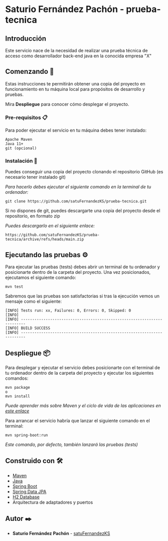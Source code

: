 # Saturio Fernández Pachón - prueba-tecnica

## Introducción
Este servicio nace de la necesidad de realizar una prueba técnica de acceso como desarrollador back-end java en la conocida empresa "X"

## Comenzando 🚀

Estas instrucciones te permitirán obtener una copia del proyecto en funcionamiento en tu máquina local para propósitos de desarrollo y pruebas.

Mira **Despliegue** para conocer cómo desplegar el proyecto.


### Pre-requisitos 📋

Para poder ejecutar el servicio en tu máquina debes tener instalado:

```
Apache Maven
Java 11+
git (opcional)
```

### Instalación 🔧

Puedes conseguir una copia del proyecto clonando el repositorio GitHub (es necesario tener instalado git)

_Para hacerlo debes ejecutar el siguiente comando en la terminal de tu ordenador:_

```
git clone https://github.com/satuFernandezKS/prueba-tecnica.git
```

Si no dispones de git, puedes descargarte una copia del proyecto desde el repositorio, en formato zip

_Puedes descargarlo en el siguiente enlace:_
```
https://github.com/satuFernandezKS/prueba-tecnica/archive/refs/heads/main.zip
```

## Ejecutando las pruebas ⚙️

Para ejecutar las pruebas (tests) debes abrir un terminal de tu ordenador y posicionarte dentro de la carpeta del proyecto. Una vez posicionados, ejecutamos el siguiente comando:
```
mvn test
```

Sabremos que las pruebas son satisfactorias si tras la ejecución vemos un mensaje como el siguiente:
```
[INFO] Tests run: xx, Failures: 0, Errors: 0, Skipped: 0
[INFO] 
[INFO] ------------------------------------------------------------------------
[INFO] BUILD SUCCESS
[INFO] ------------------------------------------------------------------------
```

## Despliegue 📦

Para desplegar y ejecutar el servicio debes posicionarte con el terminal de tu ordenador dentro de la carpeta del proyecto y ejecutar los siguientes comandos:
```
mvn package
o
mvn install
```
_Puede aprender más sobre Maven y el ciclo de vida de las aplicaciones en [este enlace](https://maven.apache.org/)_

Para arrancar el servicio habría que lanzar el siguiente comando en el terminal:
```
mvn spring-boot:run
```
_Este comando, por defecto, también lanzará las pruebas (tests)_

## Construido con 🛠️

* [Maven](https://maven.apache.org/)
* [Java](https://www.java.com)
* [Spring Boot](https://spring.io/projects/spring-boot)
* [Spring Data JPA](https://spring.io/projects/spring-data-jpa)
* [H2 Database](https://www.h2database.com/html/main.html)
* Arquitectura de adaptadores y puertos

## Autor ✒️

* **Saturio Fernández Pachón** - [satuFernandezKS](https://github.com/satuFernandezKS)